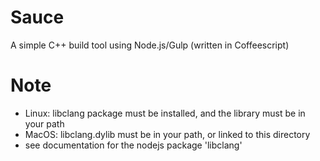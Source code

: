 # Sauce
A simple C++ build tool using Node.js/Gulp (written in Coffeescript)

# Note
- Linux: libclang package must be installed, and the library must be in your path
- MacOS: libclang.dylib must be in your path, or linked to this directory
- see documentation for the nodejs package 'libclang'
